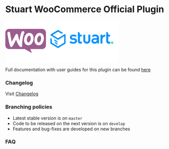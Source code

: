 # Stuart WooCommerce Official Plugin

<img src="assets/header.png">

Full documentation with user guides for this plugin can be found [here](https://stuart-team.atlassian.net/wiki/spaces/EN/pages/3455550103/WooCommerce+on-demand)

### Changelog

Visit [Changelog](CHANGELOG.md)

### Branching policies

- Latest stable version is on `master`
- Code to be released on the next version is on `develop`
- Features and bug-fixes are developed on new branches

### FAQ
